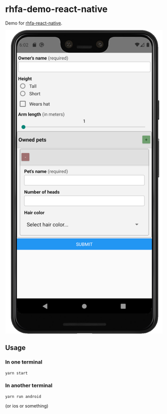 # rhfa-demo-react-native

Demo for [rhfa-react-native](https://github.com/dgonz64/rhfa-react-native).

![Some Android](assets/android.png?raw=true "Result demo")

## Usage

### In one terminal

    yarn start

### In another terminal

    yarn run android

(or ios or something)
